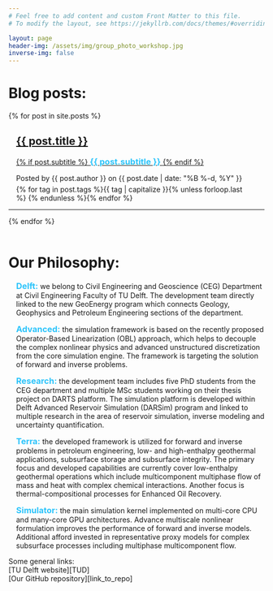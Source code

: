 ```yaml
---
# Feel free to add content and custom Front Matter to this file.
# To modify the layout, see https://jekyllrb.com/docs/themes/#overriding-theme-defaults

layout: page
header-img: /assets/img/group_photo_workshop.jpg
inverse-img: false
---
```

<html>

<head>
  <style>
    h3		{color: rgb(44,196,251);display: inline; font-weight: bold;}
  </style>
</head>

<body>
	<div class="BlogPosts">
		<h1 class="page-title">Blog posts:</h1>
		{% for post in site.posts %}
		<div class="post-preview" style="padding-left: 15px;">
			<a href="{{ post.url | prepend: site.baseurl }}">
				<h2 class="page-title">            {{ post.title }}
				</h2>
				{% if post.subtitle %}
				<h3 class="page-subtitle">
					{{ post.subtitle }}
				</h3>
				{% endif %}
			</a>
			<p class="post-meta" style="margin-bottom:5px">Posted by {{ post.author }} on {{ post.date | date: "%B %-d, %Y" }}</p>
			<div class="notepad-index-post-tags" style="">
				{% for tag in post.tags %}<a>{{ tag | capitalize }}</a>{% unless forloop.last %}&nbsp;{% endunless %}{% endfor %}
			</div>
		</div>
		<hr>
		{% endfor %}
	</div>
	&emsp;
	<div class="MainBody">
		<h1 class="page-title">Our Philosophy:</h1>
		<div class="Philosophy" style="padding-left: 15px;">
			<p text-align="justify">
			<h3>Delft:</h3> we belong to Civil Engineering and Geoscience (CEG) Department at Civil Engineering Faculty of TU Delft. The development team directly linked to the new GeoEnergy program which connects Geology, Geophysics and Petroleum Engineering sections of the department. </p>
			<p text-align="justify">
			<h3>Advanced:</h3> the simulation framework is based on the recently proposed Operator-Based Linearization (OBL) approach, which helps to decouple the complex nonlinear physics and advanced unstructured discretization from the core simulation engine. The framework is targeting the solution of forward and inverse problems.
			</p>
			<p text-align="justify">
			<h3>Research:</h3> the development team includes five PhD students from the CEG department and multiple MSc students working on their thesis project on DARTS platform. The simulation platform is developed within Delft Advanced Reservoir Simulation (DARSim) program and linked to multiple research in the area of reservoir simulation, inverse modeling and uncertainty quantification.    
			</p>
			<p text-align="justify">
			<h3>Terra:</h3> the developed framework is utilized for forward and inverse problems in petroleum engineering, low- and high-enthalpy geothermal applications, subsurface storage and subsurface integrity. The primary focus and developed capabilities are currently cover low-enthalpy geothermal operations which include multicomponent multiphase flow of mass and heat with complex chemical interactions. Another focus is thermal-compositional processes for Enhanced Oil Recovery.  
			</p>
			<p text-align="justify">
			<h3>Simulator:</h3> the main simulation kernel implemented on multi-core CPU and many-core GPU architectures. Advance multiscale nonlinear formulation improves the performance of forward and inverse models. Additional afford invested in representative proxy models for complex subsurface processes including multiphase multicomponent flow.  
			</p>
		</div>
	</div>
</body>
</html>
Some general links: <br>
[TU Delft website][TUD] <br>
[Our GitHub repository][link_to_repo] <br>

[TUD]: https://www.tudelft.nl
[link_to_repo]: https://github.com/darts-web/darts-web
